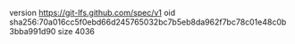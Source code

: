 version https://git-lfs.github.com/spec/v1
oid sha256:70a016cc5f0ebd66d245765032bc7b5eb8da962f7bc78c01e48c0b3bba991d90
size 4036
